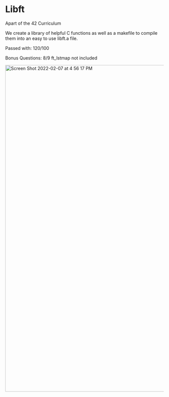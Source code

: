 # Libft
Apart of the 42 Curriculum 

We create a library of helpful C functions as well as a makefile to compile them into an easy to use libft.a file.

Passed with: 120/100

Bonus Questions: 8/9 ft_lstmap not included

<img width="1036" alt="Screen Shot 2022-02-07 at 4 56 17 PM" src="https://user-images.githubusercontent.com/93237771/152735690-8bfb8cd4-79f1-44cc-9d52-420b1effc8d6.png">
